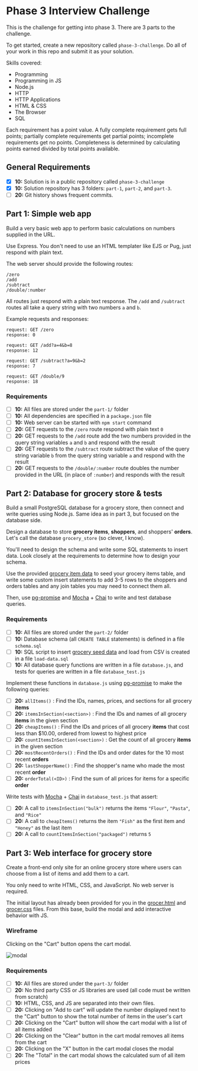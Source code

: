 # Phase 3 Interview Challenge

This is the challenge for getting into phase 3. There are 3 parts to the challenge.

To get started, create a new repository called `phase-3-challenge`. Do all of your work in this repo and submit it as your solution.

Skills covered:

- Programming
- Programming in JS
- Node.js
- HTTP
- HTTP Applications
- HTML & CSS
- The Browser
- SQL

Each requirement has a point value. A fully complete requirement gets full points; partially complete requirements get partial points; incomplete requirements get no points. Completeness is determined by calculating points earned divided by total points available.

## General Requirements

- [x] __10:__ Solution is in a public repository called `phase-3-challenge`
- [x] __10:__ Solution repository has 3 folders: `part-1`, `part-2`, and `part-3`.
- [ ] __20:__ Git history shows frequent commits.

## Part 1: Simple web app

Build a very basic web app to perform basic calculations on numbers supplied in the URL.

Use Express. You don't need to use an HTML templater like EJS or Pug, just respond with plain text.

The web server should provide the following routes:

```
/zero
/add
/subtract
/double/:number
```

All routes just respond with a plain text response. The `/add` and `/subtract` routes all take a query string with two numbers `a` and `b`.

Example requests and responses:

```
request: GET /zero
response: 0

request: GET /add?a=4&b=8
response: 12

request: GET /subtract?a=9&b=2
response: 7

request: GET /double/9
response: 18
```

### Requirements

- [ ] __10:__ All files are stored under the `part-1/` folder
- [ ] __10:__ All dependencies are specified in a `package.json` file
- [ ] __10:__ Web server can be started with `npm start` command
- [ ] __20:__ GET requests to the `/zero` route respond with plain text `0`
- [ ] __20:__ GET requests to the `/add` route add the two numbers provided in the query string variables `a` and `b` and respond with the result
- [ ] __20:__ GET requests to the `/subtract` route subtract the value of the query string variable `b` from the query string variable `a` and respond with the result
- [ ] __20:__ GET requests to the `/double/:number` route doubles the number provided in the URL (in place of `:number`) and responds with the result

## Part 2: Database for grocery store & tests

Build a small PostgreSQL database for a grocery store, then connect and write queries using Node.js. Same idea as in part 3, but focused on the database side.

Design a database to store **grocery items**, **shoppers**, and shoppers' **orders**. Let's call the database `grocery_store` (so clever, I know).

You'll need to design the schema and write some SQL statements to insert data. Look closely at the requirements to determine how to design your schema.

Use the provided [grocery item data][grocery-data] to seed your grocery items table, and write some custom insert statements to add 3-5 rows to the shoppers and orders tables and any join tables you may need to connect them all.

Then, use [pg-promise](https://www.npmjs.com/package/pg-promise) and [Mocha](https://mochajs.org/) + [Chai](http://chaijs.com/) to write and test database queries.

### Requirements

- [ ] __10:__ All files are stored under the `part-2/` folder
- [ ] __10:__ Database schema (all `CREATE TABLE` statements) is defined in a file `schema.sql`
- [ ] __10:__ SQL script to insert [grocery seed data][grocery-data] and load from CSV is created in a file `load-data.sql`
- [ ] __10:__ All database query functions are written in a file `database.js`, and tests for queries are written in a file `database_test.js`

Implement these functions in `database.js` using [pg-promise](https://www.npmjs.com/package/pg-promise) to make the following queries:

- [ ] __20:__ `allItems()` : Find the IDs, names, prices, and sections for all grocery **items**
- [ ] __20:__ `itemsInSection(<section>)` : Find the IDs and names of all grocery **items** in the given section
- [ ] __20:__ `cheapItems()` : Find the IDs and prices of all grocery **items** that cost less than $10.00, ordered from lowest to highest price
- [ ] __20:__ `countItemsInSection(<section>)` : Get the count of all grocery **items** in the given section
- [ ] __20:__ `mostRecentOrders()` : Find the IDs and order dates for the 10 most recent **orders**
- [ ] __20:__ `lastShopperName()` : Find the shopper's name who made the most recent **order**
- [ ] __20:__ `orderTotal(<ID>)` : Find the sum of all prices for items for a specific **order**

Write tests with [Mocha](https://mochajs.org/) + [Chai](http://chaijs.com/) in `database_test.js` that assert:

- [ ] __20:__ A call to `itemsInSection("bulk")` returns the items `"Flour"`, `"Pasta"`, and `"Rice"`
- [ ] __20:__ A call to `cheapItems()` returns the item `"Fish"` as the first item and `"Honey"` as the last item
- [ ] __20:__ A call to `countItemsInSection("packaged")` returns `5`

## Part 3: Web interface for grocery store

Create a front-end only site for an online grocery store where users can choose from a list of items and add them to a cart.

You only need to write HTML, CSS, and JavaScript. No web server is required.

The initial layout has already been provided for you in the [grocer.html][grocer-html] and [grocer.css][grocer-css] files. From this base, build the modal and add interactive behavior with JS.

### Wireframe

Clicking on the "Cart" button opens the cart modal.

![modal](https://user-images.githubusercontent.com/709100/26839839-3b224ad6-4ab2-11e7-8bb4-24e715ca53bd.png)

### Requirements

- [ ] __10:__ All files are stored under the `part-3/` folder
- [ ] __20:__ No third party CSS or JS libraries are used (all code must be written from scratch)
- [ ] __10:__ HTML, CSS, and JS are separated into their own files.
- [ ] __20:__ Clicking on "Add to cart" will update the number displayed next to the "Cart" button to show the total number of items in the user's cart
- [ ] __20:__ Clicking on the "Cart" button will show the cart modal with a list of all items added
- [ ] __20:__ Clicking on the "Clear" button in the cart modal removes all items from the cart
- [ ] __20:__ Clicking on the "X" button in the cart modal closes the modal
- [ ] __20:__ The "Total" in the cart modal shows the calculated sum of all item prices

[grocery-data]: https://gist.github.com/lg-bot/1be9e9b91fc0f972b74b72df34c99d3d#file-grocery-csv
[grocer-html]: https://gist.github.com/lg-bot/1be9e9b91fc0f972b74b72df34c99d3d#file-grocer-html
[grocer-css]: https://gist.github.com/lg-bot/1be9e9b91fc0f972b74b72df34c99d3d#file-grocer-css
